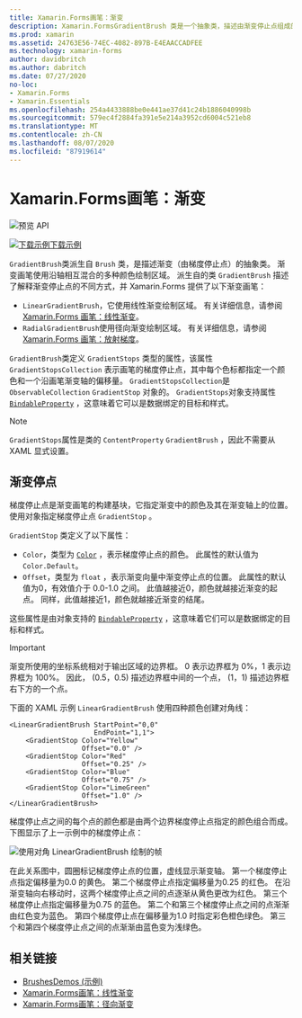 ```yaml
---
title: Xamarin.Forms画笔：渐变
description: Xamarin.FormsGradientBrush 类是一个抽象类，描述由渐变停止点组成的渐变。
ms.prod: xamarin
ms.assetid: 24763E56-74EC-4082-897B-E4EAACCADFEE
ms.technology: xamarin-forms
author: davidbritch
ms.author: dabritch
ms.date: 07/27/2020
no-loc:
- Xamarin.Forms
- Xamarin.Essentials
ms.openlocfilehash: 254a4433888be0e441ae37d41c24b1886040998b
ms.sourcegitcommit: 579ec4f2884fa391e5e214a3952cd6004c521eb8
ms.translationtype: MT
ms.contentlocale: zh-CN
ms.lasthandoff: 08/07/2020
ms.locfileid: "87919614"
---
```

# <a name="no-locxamarinforms-brushes-gradients"></a>Xamarin.Forms画笔：渐变

![预览 API](~/media/shared/preview.png "此 API 当前为预发布版本")

[![下载示例](~/media/shared/download.png)下载示例](https://github.com/xamarin/xamarin-forms-samples/tree/master/UserInterface/BrushDemos)

`GradientBrush`类派生自 `Brush` 类，是描述渐变（由梯度停止点）的抽象类。 渐变画笔使用沿轴相互混合的多种颜色绘制区域。 派生自的类 `GradientBrush` 描述了解释渐变停止点的不同方式，并 Xamarin.Forms 提供了以下渐变画笔：

- `LinearGradientBrush`，它使用线性渐变绘制区域。 有关详细信息，请参阅[ Xamarin.Forms 画笔：线性渐变](lineargradient.md)。
- `RadialGradientBrush`使用径向渐变绘制区域。 有关详细信息，请参阅[ Xamarin.Forms 画笔：放射梯度](radialgradient.md)。

`GradientBrush`类定义 `GradientStops` 类型的属性，该属性 `GradientStopsCollection` 表示画笔的梯度停止点，其中每个色标都指定一个颜色和一个沿画笔渐变轴的偏移量。 `GradientStopsCollection`是 `ObservableCollection` `GradientStop` 对象的。 `GradientStops`对象支持属性 [`BindableProperty`](xref:Xamarin.Forms.BindableProperty) ，这意味着它可以是数据绑定的目标和样式。

> [!NOTE]
> `GradientStops`属性是类的 `ContentProperty` `GradientBrush` ，因此不需要从 XAML 显式设置。

## <a name="gradient-stops"></a>渐变停点

梯度停止点是渐变画笔的构建基块，它指定渐变中的颜色及其在渐变轴上的位置。 使用对象指定梯度停止点 `GradientStop` 。

`GradientStop` 类定义了以下属性：

- `Color`，类型为 [`Color`](xref:Xamarin.Forms.Color) ，表示梯度停止点的颜色。 此属性的默认值为 `Color.Default`。
- `Offset`，类型为 `float` ，表示渐变向量中渐变停止点的位置。 此属性的默认值为0，有效值介于 0.0-1.0 之间。 此值越接近0，颜色就越接近渐变的起点。 同样，此值越接近1，颜色就越接近渐变的结尾。

这些属性是由对象支持的 [`BindableProperty`](xref:Xamarin.Forms.BindableProperty) ，这意味着它们可以是数据绑定的目标和样式。

> [!IMPORTANT]
> 渐变所使用的坐标系统相对于输出区域的边界框。 0 表示边界框为 0%，1 表示边界框为 100%。 因此， (0.5，0.5) 描述边界框中间的一个点， (1，1) 描述边界框右下方的一个点。

下面的 XAML 示例 `LinearGradientBrush` 使用四种颜色创建对角线：

```xaml
<LinearGradientBrush StartPoint="0,0"
                     EndPoint="1,1">
    <GradientStop Color="Yellow"
                  Offset="0.0" />
    <GradientStop Color="Red"
                  Offset="0.25" />
    <GradientStop Color="Blue"
                  Offset="0.75" />             
    <GradientStop Color="LimeGreen"
                  Offset="1.0" />
</LinearGradientBrush>                                                       
```

梯度停止点之间的每个点的颜色都是由两个边界梯度停止点指定的颜色组合而成。 下图显示了上一示例中的梯度停止点：

![使用对角 LinearGradientBrush 绘制的帧](gradient-images/gradient-stops.png)

在此关系图中，圆圈标记梯度停止点的位置，虚线显示渐变轴。 第一个梯度停止点指定偏移量为0.0 的黄色。 第二个梯度停止点指定偏移量为0.25 的红色。 在沿渐变轴向右移动时，这两个梯度停止点之间的点逐渐从黄色更改为红色。 第三个梯度停止点指定偏移量为0.75 的蓝色。 第二个和第三个梯度停止点之间的点渐渐由红色变为蓝色。 第四个梯度停止点在偏移量为1.0 时指定彩色橙色绿色。 第三个和第四个梯度停止点之间的点渐渐由蓝色变为浅绿色。

## <a name="related-links"></a>相关链接

- [BrushesDemos (示例) ](https://github.com/xamarin/xamarin-forms-samples/tree/master/UserInterface/BrushDemos)
- [Xamarin.Forms画笔：线性渐变](lineargradient.md)
- [Xamarin.Forms画笔：径向渐变](radialgradient.md)

